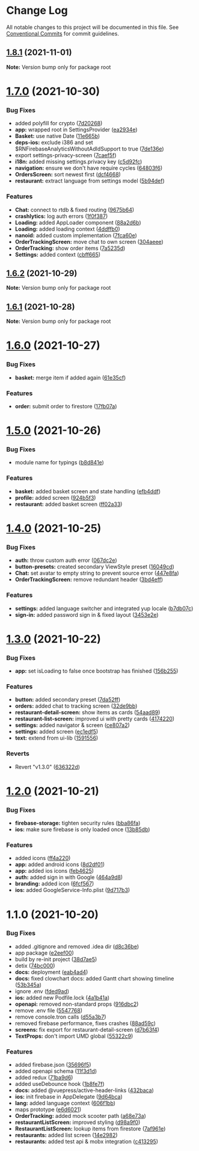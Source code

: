 # Change Log

All notable changes to this project will be documented in this file.
See [Conventional Commits](https://conventionalcommits.org) for commit guidelines.

## [1.8.1](https://github.com/martin-juul/snatch/compare/v1.7.0...v1.8.1) (2021-11-01)

**Note:** Version bump only for package root





# [1.7.0](https://github.com/martin-juul/snatch/compare/v1.6.2...v1.7.0) (2021-10-30)


### Bug Fixes

* added polyfill for crypto ([7d20268](https://github.com/martin-juul/snatch/commit/7d20268dc2fd65ddec1a65774c9b7e7012681ab9))
* **app:** wrapped root in SettingsProvider ([ea2934e](https://github.com/martin-juul/snatch/commit/ea2934e7f99764c3e44428f3c42bcc95197fe192))
* **Basket:** use native Date ([11e665b](https://github.com/martin-juul/snatch/commit/11e665b3cb0a10601bc2b4d7e2a07cd757cf74f9))
* **deps-ios:** exclude i386 and set $RNFirebaseAnalyticsWithoutAdIdSupport to true ([7de136e](https://github.com/martin-juul/snatch/commit/7de136e678703f40c443e212c347935a23d7b440))
* export settings-privacy-screen ([7caef5f](https://github.com/martin-juul/snatch/commit/7caef5fee594abc81cb4d9f6b366b81323fccec2))
* **i18n:** added missing settings.privacy key ([c5d92fc](https://github.com/martin-juul/snatch/commit/c5d92fcabbaab95dae9fc38c1c3c3f97f521e8e6))
* **navigation:** ensure we don't have require cycles ([64803f6](https://github.com/martin-juul/snatch/commit/64803f6f30bf58aa380ae1e161278482f835af8a))
* **OrdersScreen:** sort newest first ([dcf4668](https://github.com/martin-juul/snatch/commit/dcf46686c2cc77f8881f66095be169431535bd29))
* **restaurant:** extract language from settings model ([5b94def](https://github.com/martin-juul/snatch/commit/5b94def63e0395ca241c7309bd3ed01a30157cd9))


### Features

* **Chat:** connect to rtdb & fixed routing ([9675b64](https://github.com/martin-juul/snatch/commit/9675b644ebe07c1fbb020d2dc3ee51bfdce29b5f))
* **crashlytics:** log auth errors ([1f0f387](https://github.com/martin-juul/snatch/commit/1f0f387269ee005190fedb612b902b3936c38d43))
* **Loading:** added AppLoader component ([88a2d6b](https://github.com/martin-juul/snatch/commit/88a2d6b2f55219433306b8cd539d9bceb4429bfa))
* **Loading:** added loading context ([4ddffb0](https://github.com/martin-juul/snatch/commit/4ddffb0646ab9e991cf5383f1ff84681ae705ee4))
* **nanoid:** added custom implementation ([7fca60e](https://github.com/martin-juul/snatch/commit/7fca60ecab6409fe87b44e6e7660f65621e00f98))
* **OrderTrackingScreen:** move chat to own screen ([304aeee](https://github.com/martin-juul/snatch/commit/304aeee7cd611d6a2fa0a74f4c379416aea64f4c))
* **OrderTracking:** show order items ([7a5235d](https://github.com/martin-juul/snatch/commit/7a5235d778c79f61b310217174f6ea91ade667f6))
* **Settings:** added context ([cbff665](https://github.com/martin-juul/snatch/commit/cbff665e7b0617365568eef2eb927730f0926335))





## [1.6.2](https://github.com/martin-juul/snatch/compare/v1.6.1...v1.6.2) (2021-10-29)

**Note:** Version bump only for package root





## [1.6.1](https://github.com/martin-juul/snatch/compare/v1.6.0...v1.6.1) (2021-10-28)

**Note:** Version bump only for package root





# [1.6.0](https://github.com/martin-juul/snatch/compare/v1.5.0...v1.6.0) (2021-10-27)


### Bug Fixes

* **basket:** merge item if added again ([61e35cf](https://github.com/martin-juul/snatch/commit/61e35cf7555a31741fbe724ab768d1832db68cea))


### Features

* **order:** submit order to firestore ([17fb07a](https://github.com/martin-juul/snatch/commit/17fb07a2b5138f251bec2d6e91ae5af8a902b0d0))





# [1.5.0](https://github.com/martin-juul/snatch/compare/v1.4.0...v1.5.0) (2021-10-26)


### Bug Fixes

* module name for typings ([b8d841e](https://github.com/martin-juul/snatch/commit/b8d841e3eb5b7f034af89f7e0ebe15cbdcfc76e6))


### Features

* **basket:** added basket screen and state handling ([efb4ddf](https://github.com/martin-juul/snatch/commit/efb4ddf2839428373f11826616388ccf8c14657d))
* **profile:** added screen ([924b5f3](https://github.com/martin-juul/snatch/commit/924b5f3ceeb8e436ec06063ccc85cef8c62acfd2))
* **restaurant:** added basket screen ([ff02a33](https://github.com/martin-juul/snatch/commit/ff02a3338ba86c97a482b0fca4b643a535ed9fbb))





# [1.4.0](https://github.com/martin-juul/snatch/compare/v1.3.0...v1.4.0) (2021-10-25)


### Bug Fixes

* **auth:** throw custom auth error ([067dc2e](https://github.com/martin-juul/snatch/commit/067dc2e11ee3f004b438b15de4af66ed93cfdeb9))
* **button-presets:** created secondary ViewStyle preset ([16049cd](https://github.com/martin-juul/snatch/commit/16049cd8c12786f9c138a87635203e7d6859377f))
* **Chat:** set avatar to empty string to prevent source error ([447e8fa](https://github.com/martin-juul/snatch/commit/447e8fa97290c00d7ed4995c40a5c19afa330886))
* **OrderTrackingScreen:** remove redundant header ([3bd4eff](https://github.com/martin-juul/snatch/commit/3bd4eff9d689bdef9fce06883860228f97f5fb6b))


### Features

* **settings:** added language switcher and integrated yup locale ([b7db07c](https://github.com/martin-juul/snatch/commit/b7db07c25fec40eb41e7755319832acb29cd8f54))
* **sign-in:** added password sign in & fixed layout ([3453e2e](https://github.com/martin-juul/snatch/commit/3453e2e86d754331a5bb59a01f0e2ce4ddf77ddb))





# [1.3.0](https://github.com/martin-juul/snatch/compare/v1.2.0...v1.3.0) (2021-10-22)


### Bug Fixes

* **app:** set isLoading to false once bootstrap has finished ([156b255](https://github.com/martin-juul/snatch/commit/156b255e61c493f437d05c6d34db65d5c51c8a4a))


### Features

* **button:** added secondary preset ([7da52ff](https://github.com/martin-juul/snatch/commit/7da52ff8729873647dcf089626288eecc05404be))
* **orders:** added chat to tracking screen ([32de9bb](https://github.com/martin-juul/snatch/commit/32de9bbef8e7b4c2e8959005f3302b93efc58262))
* **restaurant-detail-screen:** show items as cards ([54aad89](https://github.com/martin-juul/snatch/commit/54aad898ddbae95476a8f1ce12bcc330d6544e60))
* **restaurant-list-screen:** improved ui with pretty cards ([4174220](https://github.com/martin-juul/snatch/commit/4174220e923cccdc2f3d1dbfe7010bfc7982a4e1))
* **settings:** added navigator & screen ([ce807a2](https://github.com/martin-juul/snatch/commit/ce807a2f47feb01acef06b386d2438f7a0aa1076))
* **settings:** added screen ([ec1edf5](https://github.com/martin-juul/snatch/commit/ec1edf513c5db350bf577e5b801d0698e2d40c9b))
* **text:** extend from ui-lib ([1591556](https://github.com/martin-juul/snatch/commit/159155639db9fcec5f80fc4fbae9267a022a3389))


### Reverts

* Revert "v1.3.0" ([636322d](https://github.com/martin-juul/snatch/commit/636322d027d1e0cb004a4b59c00b3b056fa43990))





# [1.2.0](https://github.com/martin-juul/snatch/compare/v1.1.0...v1.2.0) (2021-10-21)


### Bug Fixes

* **firebase-storage:** tighten security rules ([bba86fa](https://github.com/martin-juul/snatch/commit/bba86fa184fc9c7c307ce9b822290259faa82340))
* **ios:** make sure firebase is only loaded once ([13b85db](https://github.com/martin-juul/snatch/commit/13b85db56731a00a64e9f022c9e76558721d60c5))


### Features

* added icons ([ff4a220](https://github.com/martin-juul/snatch/commit/ff4a220d896b421af7a1158a5b2aad7b47043c93))
* **app:** added android icons ([8d2df01](https://github.com/martin-juul/snatch/commit/8d2df01ae53fb861a1217bdddd32891d6295248d))
* **app:** added ios icons ([feb4625](https://github.com/martin-juul/snatch/commit/feb462524171e7d097b6f773342098b87d2b30ec))
* **auth:** added sign in with Google ([464a9d8](https://github.com/martin-juul/snatch/commit/464a9d881fa08c90118ae82477ba6134857a04c3))
* **branding:** added icon ([6fcf567](https://github.com/martin-juul/snatch/commit/6fcf567a30ac8db899927cab75c571418de660b0))
* **ios:** added GoogleService-Info.plist ([9d717b3](https://github.com/martin-juul/snatch/commit/9d717b329c6317cc0c25560ef39197a0df10dd96))





# 1.1.0 (2021-10-20)


### Bug Fixes

* added .gitignore and removed .idea dir ([d8c36be](https://github.com/martin-juul/snatch/commit/d8c36be134d68c0b77f9f5c5ba7908d45ebebdc5))
* app package ([e2eef00](https://github.com/martin-juul/snatch/commit/e2eef006ea0c5945bdd31278da0a121e1938a8b5))
* build by re-init project ([38d7ae5](https://github.com/martin-juul/snatch/commit/38d7ae59e03efbf199f9f2687964b0c579318565))
* detix ([74bc000](https://github.com/martin-juul/snatch/commit/74bc00008ccd3e47e4d3c3920e61d3b5951a343f))
* **docs:** deployment ([eab4ad4](https://github.com/martin-juul/snatch/commit/eab4ad443b7d021c13d61195d5faefc19dc39ad7))
* **docs:** fixed clowchart docs: added Gantt chart showing timeline ([53b345a](https://github.com/martin-juul/snatch/commit/53b345a6bb4ee9df9e33273ecb773461edbc5346))
* ignore .env ([fded9ad](https://github.com/martin-juul/snatch/commit/fded9ad40126a18b8181f9f4b5a3c1cd27d94315))
* **ios:** added new Podfile.lock ([4a1b41a](https://github.com/martin-juul/snatch/commit/4a1b41a4b19c59e0b320b9fa3fbf3766c7a6bf65))
* **openapi:** removed non-standard props ([916dbc2](https://github.com/martin-juul/snatch/commit/916dbc244d1dfb85bfacc6422c881e3cb987de1e))
* remove .env file ([5547768](https://github.com/martin-juul/snatch/commit/5547768bf866ed2d3d1eb0b0e135c2bd83a18f23))
* remove console.tron calls ([d55a3b7](https://github.com/martin-juul/snatch/commit/d55a3b7aaa6923c45066934f6d70ec8537630602))
* removed firebase performance, fixes crashes ([88ad59c](https://github.com/martin-juul/snatch/commit/88ad59cf9ebf98418fd00b65011a95c1a773b6f3))
* **screens:** fix export for restaurant-detail-screen ([d7b63f4](https://github.com/martin-juul/snatch/commit/d7b63f49fb786b790562955130646854c4dae997))
* **TextProps:** don't import UMD global ([55322c9](https://github.com/martin-juul/snatch/commit/55322c9f19fa07246beebc73d6ec2304b644c590))


### Features

* added firebase.json ([35696f5](https://github.com/martin-juul/snatch/commit/35696f52a74f7a45b84f0d40e1dd8fc3edc852dd))
* added openapi schema ([11f3d1d](https://github.com/martin-juul/snatch/commit/11f3d1db4147bd2eaf8be57cc1748840f3fdc0dd))
* added redux ([71ba9d6](https://github.com/martin-juul/snatch/commit/71ba9d6925a26396f9d7c6484340d47561938d3a))
* added useDebounce hook ([1b8fe7f](https://github.com/martin-juul/snatch/commit/1b8fe7fe690888cd7cad499ff11015894ee4bf9d))
* **docs:** added @vuepress/active-header-links ([432baca](https://github.com/martin-juul/snatch/commit/432baca903e89009dfd5393d42517e33ee937fd7))
* **ios:** init firebase in AppDelegate ([9d64bca](https://github.com/martin-juul/snatch/commit/9d64bcac72ed7e76b35ee5668e4e87f19bb43298))
* **lang:** added language context ([606f1bb](https://github.com/martin-juul/snatch/commit/606f1bb4feaaafa3b57ba8ea518bc61e89951cec))
* maps prototype ([e6d6021](https://github.com/martin-juul/snatch/commit/e6d6021a054a302aae8d0564ed619fc670b2035a))
* **OrderTracking:** added mock scooter path ([a68e73a](https://github.com/martin-juul/snatch/commit/a68e73ad3052127e83e65582c996ad4bb6537490))
* **restaurantListScreen:** improved styling ([d98a9f0](https://github.com/martin-juul/snatch/commit/d98a9f0c0994371ea7003aa8a4c1a2c3dfd21b2a))
* **RestaurantListScreen:** lookup items from firestore ([7af961e](https://github.com/martin-juul/snatch/commit/7af961e795dba2e5e673e23f6b47db7e4efac579))
* **restaurants:** added list screen ([14e2982](https://github.com/martin-juul/snatch/commit/14e298244b00e6cc0fea32d2ebb46f49d5646dd4))
* **restaurants:** added test api & mobx integration ([c413295](https://github.com/martin-juul/snatch/commit/c413295534581c2dcba04665e38a7052a762308d))
